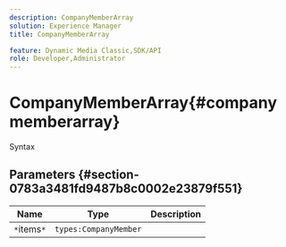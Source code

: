 ```yaml
---
description: CompanyMemberArray
solution: Experience Manager
title: CompanyMemberArray

feature: Dynamic Media Classic,SDK/API
role: Developer,Administrator
---
```


# CompanyMemberArray{#companymemberarray}

 Syntax 

## Parameters {#section-0783a3481fd9487b8c0002e23879f551}

|  Name  | Type  | Description  |
|---|---|---|
|  `*`items`*`  | `types:CompanyMember`  | |

